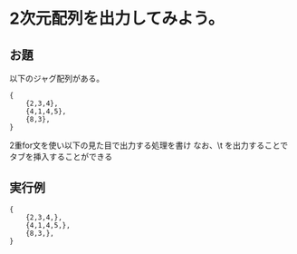 # 2次元配列を出力してみよう。

## お題
以下のジャグ配列がある。

    {
	    {2,3,4},
	    {4,1,4,5},
	    {8,3},
    }

2重for文を使い以下の見た目で出力する処理を書け
なお、\t を出力することでタブを挿入することができる

## 実行例
    {
	    {2,3,4,},
	    {4,1,4,5,},
	    {8,3,},
    }


